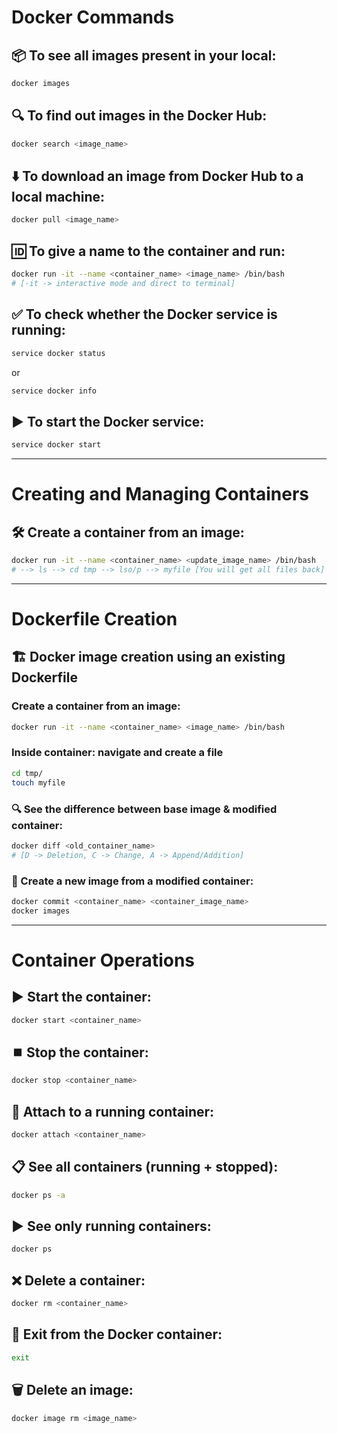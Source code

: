 # Docker Commands

## 📦 To see all images present in your local:

```bash
docker images
```

## 🔍 To find out images in the Docker Hub:

```bash
docker search <image_name>
```

## ⬇️ To download an image from Docker Hub to a local machine:

```bash
docker pull <image_name>
```

## 🆔 To give a name to the container and run:

```bash
docker run -it --name <container_name> <image_name> /bin/bash
# [-it -> interactive mode and direct to terminal]
```

## ✅ To check whether the Docker service is running:

```bash
service docker status
```

or

```bash
service docker info
```

## ▶️ To start the Docker service:

```bash
service docker start
```

---

# Creating and Managing Containers

## 🛠️ Create a container from an image:

```bash
docker run -it --name <container_name> <update_image_name> /bin/bash
# --> ls --> cd tmp --> lso/p --> myfile [You will get all files back]
```

---

# Dockerfile Creation

## 🏗️ Docker image creation using an existing Dockerfile

### Create a container from an image:

```bash
docker run -it --name <container_name> <image_name> /bin/bash
```

### Inside container: navigate and create a file

```bash
cd tmp/
touch myfile
```

### 🔍 See the difference between base image & modified container:

```bash
docker diff <old_container_name>
# [D -> Deletion, C -> Change, A -> Append/Addition]
```

### 📸 Create a new image from a modified container:

```bash
docker commit <container_name> <container_image_name>
docker images
```

---

# Container Operations

## ▶️ Start the container:

```bash
docker start <container_name>
```

## ⏹️ Stop the container:

```bash
docker stop <container_name>
```

## 🔁 Attach to a running container:

```bash
docker attach <container_name>
```

## 📋 See all containers (running + stopped):

```bash
docker ps -a
```

## ▶️ See only running containers:

```bash
docker ps
```

## ❌ Delete a container:

```bash
docker rm <container_name>
```

## 🚪 Exit from the Docker container:

```bash
exit
```

## 🗑️ Delete an image:

```bash
docker image rm <image_name>
```
